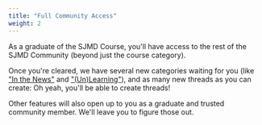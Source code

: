```yaml
---
title: "Full Community Access"
weight: 2
---
```


As a graduate of the SJMD Course, you'll have access to the rest of the SJMD Community (beyond just the course category).

Once you're cleared, we have several new categories waiting for you (like ["In the News"](https://community.sjmd.space/c/news) and ["(Un)Learning"](https://community.sjmd.space/c/un-learning)), and as many new threads as you can create: Oh yeah, you'll be able to create threads!

Other features will also open up to you as a graduate and trusted community member. We'll leave you to figure those out.